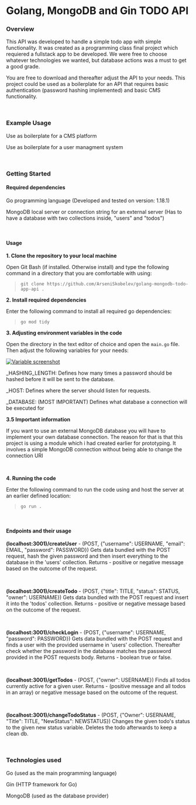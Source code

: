 
# Golang, MongoDB and Gin TODO API

  

### Overview

  

This API was developed to handle a simple todo app with simple functionality. It was created as a programming class final project which requiered a fullstack app to be developed. We were free to choose whatever technologies we wanted, but database actions was a must to get a good grade.

  

You are free to download and thereafter adjust the API to your needs. This project could be used as a boilerplate for an API that requires basic authentication (password hashing implemented) and basic CMS functionality.

  

&nbsp;

  

### Example Usage

  

Use as boilerplate for a CMS platform

Use as boilerplate for a user managment system

  

&nbsp;

  

### Getting Started

  

#### Required dependencies

  

Go programming language (Developed and tested on version: 1.18.1)

MongoDB local server or connection string for an external server (Has to have a database with two collections inside, "users" and "todos")

  

&nbsp;

  

#### Usage

  

**1. Clone the repository to your local machine**

  

Open Git Bash (if installed. Otherwise install) and type the following command in a directory that you are comfortable with using:

> `git clone https://github.com/ArseniSkobelev/golang-mongodb-todo-app-api .`

  

**2. Install required dependencies**

  

Enter the following command to install all required go dependencies:

> `go mod tidy`

  

**3. Adjusting environment variables in the code**

  

Open the directory in the text editor of choice and open the `main.go` file. Then adjust the following variables for your needs:

  

[![Variable screenshot](https://lh3.googleusercontent.com/pw/AM-JKLVsBnnPGDC0I25UGFdwNs6QZFt75YdsQURD3qa7r-O37jQksfrmZt85I103u85w7-yx8Bf8cwf7ngGiWSBbpsjn_yq4YdgOOW13JdoGNyTH_KXZZgsADoASHZC_iv_4QHpm8imE4jwjd9QNnJqBOeg=w491-h76-no "Variable screenshot")](https://lh3.googleusercontent.com/pw/AM-JKLVsBnnPGDC0I25UGFdwNs6QZFt75YdsQURD3qa7r-O37jQksfrmZt85I103u85w7-yx8Bf8cwf7ngGiWSBbpsjn_yq4YdgOOW13JdoGNyTH_KXZZgsADoASHZC_iv_4QHpm8imE4jwjd9QNnJqBOeg=w491-h76-no  "Variable screenshot")

  

_HASHING_LENGTH: Defines how many times a password should be hashed before it will be sent to the database.

_HOST: Defines where the server should listen for requests.

_DATABASE: (MOST IMPORTANT) Defines what database a connection will be executed for

  

**3.5 Important information**

  

If you want to use an external MongoDB database you will have to implement your own database connection. The reason for that is that this project is using a module which i had created earlier for prototyping. It involves a simple MongoDB connection without being able to change the connection URI

  

&nbsp;

**4. Running the code**

  

Enter the following command to run the code using and host the server at an earlier defined location:

> `go run .`

  

&nbsp;

  

#### Endpoints and their usage

  

**(localhost:3001)/createUser** - (POST, {"username": USERNAME, "email": EMAIL, "password": PASSWORD}) Gets data bundled with the POST request, hash the given password and then insert everything to the database in the 'users' collection. Returns - positive or negative message based on the outcome of the request.

  &nbsp;

**(localhost:3001)/createTodo** - (POST, {"title": TITLE, "status": STATUS, "owner": USERNAME}) Gets data bundled with the POST request and insert it into the 'todos' collection. Returns - positive or negative message based on the outcome of the request.

  &nbsp;

**(localhost:3001)/checkLogin** - (POST, {"username": USERNAME, "password": PASSWORD}) Gets data bundled with the POST request and finds a user with the provided username in 'users' collection. Thereafter check whether the password in the database matches the password provided in the POST requests body. Returns - boolean true or false.

  &nbsp;

**(localhost:3001)/getTodos** - (POST, {"owner": USERNAME}) Finds all todos currently active for a given user. Returns - (positive message and all todos in an array) or negative message based on the outcome of the request.

&nbsp;

**(localhost:3001)/changeTodoStatus** - (POST, {"Owner": USERNAME, "Title": TITLE, "NewStatus": NEWSTATUS}) Changes the given todo's status to the given new status variable. Deletes the todo afterwards to keep a clean db.



&nbsp;

  

### Technologies used

  

Go (used as the main programming language)

Gin (HTTP framework for Go)

MongoDB (used as the database provider)